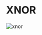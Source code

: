 # XNOR

![xnor](https://cdn.discordapp.com/attachments/1175831866008408166/1175831869363867648/xnor.jpg)
